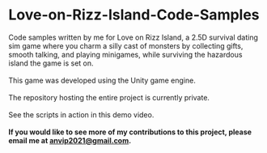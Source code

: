 # Love-on-Rizz-Island-Code-Samples
Code samples written by me for Love on Rizz Island, a 2.5D survival dating sim game where you charm a silly cast of monsters by collecting gifts, smooth talking, and playing minigames, while surviving the hazardous island the game is set on.\
 \
This game was developed using the Unity game engine.\
 \
The repository hosting the entire project is currently private.\
 \
See the scripts in action in this demo video.\
 \
**If you would like to see more of my contributions to this project, please email me at anvip2021@gmail.com.**
